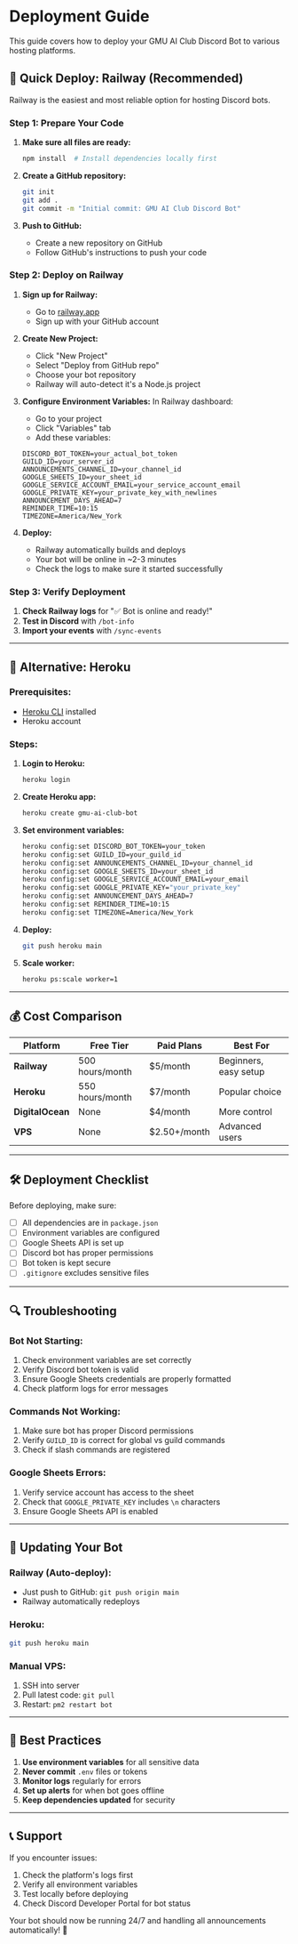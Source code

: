 # Deployment Guide

This guide covers how to deploy your GMU AI Club Discord Bot to various hosting platforms.

## 🚀 Quick Deploy: Railway (Recommended)

Railway is the easiest and most reliable option for hosting Discord bots.

### Step 1: Prepare Your Code

1. **Make sure all files are ready:**
   ```bash
   npm install  # Install dependencies locally first
   ```

2. **Create a GitHub repository:**
   ```bash
   git init
   git add .
   git commit -m "Initial commit: GMU AI Club Discord Bot"
   ```

3. **Push to GitHub:**
   - Create a new repository on GitHub
   - Follow GitHub's instructions to push your code

### Step 2: Deploy on Railway

1. **Sign up for Railway:**
   - Go to [railway.app](https://railway.app)
   - Sign up with your GitHub account

2. **Create New Project:**
   - Click "New Project"
   - Select "Deploy from GitHub repo"
   - Choose your bot repository
   - Railway will auto-detect it's a Node.js project

3. **Configure Environment Variables:**
   In Railway dashboard:
   - Go to your project
   - Click "Variables" tab
   - Add these variables:
   
   ```
   DISCORD_BOT_TOKEN=your_actual_bot_token
   GUILD_ID=your_server_id
   ANNOUNCEMENTS_CHANNEL_ID=your_channel_id
   GOOGLE_SHEETS_ID=your_sheet_id
   GOOGLE_SERVICE_ACCOUNT_EMAIL=your_service_account_email
   GOOGLE_PRIVATE_KEY=your_private_key_with_newlines
   ANNOUNCEMENT_DAYS_AHEAD=7
   REMINDER_TIME=10:15
   TIMEZONE=America/New_York
   ```

4. **Deploy:**
   - Railway automatically builds and deploys
   - Your bot will be online in ~2-3 minutes
   - Check the logs to make sure it started successfully

### Step 3: Verify Deployment

1. **Check Railway logs** for "✅ Bot is online and ready!"
2. **Test in Discord** with `/bot-info`
3. **Import your events** with `/sync-events`

---

## 🔧 Alternative: Heroku

### Prerequisites:
- [Heroku CLI](https://devcenter.heroku.com/articles/heroku-cli) installed
- Heroku account

### Steps:

1. **Login to Heroku:**
   ```bash
   heroku login
   ```

2. **Create Heroku app:**
   ```bash
   heroku create gmu-ai-club-bot
   ```

3. **Set environment variables:**
   ```bash
   heroku config:set DISCORD_BOT_TOKEN=your_token
   heroku config:set GUILD_ID=your_guild_id
   heroku config:set ANNOUNCEMENTS_CHANNEL_ID=your_channel_id
   heroku config:set GOOGLE_SHEETS_ID=your_sheet_id
   heroku config:set GOOGLE_SERVICE_ACCOUNT_EMAIL=your_email
   heroku config:set GOOGLE_PRIVATE_KEY="your_private_key"
   heroku config:set ANNOUNCEMENT_DAYS_AHEAD=7
   heroku config:set REMINDER_TIME=10:15
   heroku config:set TIMEZONE=America/New_York
   ```

4. **Deploy:**
   ```bash
   git push heroku main
   ```

5. **Scale worker:**
   ```bash
   heroku ps:scale worker=1
   ```

---

## 💰 Cost Comparison

| Platform | Free Tier | Paid Plans | Best For |
|----------|-----------|------------|----------|
| **Railway** | 500 hours/month | $5/month | Beginners, easy setup |
| **Heroku** | 550 hours/month | $7/month | Popular choice |
| **DigitalOcean** | None | $4/month | More control |
| **VPS** | None | $2.50+/month | Advanced users |

---

## 🛠️ Deployment Checklist

Before deploying, make sure:

- [ ] All dependencies are in `package.json`
- [ ] Environment variables are configured
- [ ] Google Sheets API is set up
- [ ] Discord bot has proper permissions
- [ ] Bot token is kept secure
- [ ] `.gitignore` excludes sensitive files

---

## 🔍 Troubleshooting

### Bot Not Starting:
1. Check environment variables are set correctly
2. Verify Discord bot token is valid
3. Ensure Google Sheets credentials are properly formatted
4. Check platform logs for error messages

### Commands Not Working:
1. Make sure bot has proper Discord permissions
2. Verify `GUILD_ID` is correct for global vs guild commands
3. Check if slash commands are registered

### Google Sheets Errors:
1. Verify service account has access to the sheet
2. Check that `GOOGLE_PRIVATE_KEY` includes `\n` characters
3. Ensure Google Sheets API is enabled

---

## 🔄 Updating Your Bot

### Railway (Auto-deploy):
- Just push to GitHub: `git push origin main`
- Railway automatically redeploys

### Heroku:
```bash
git push heroku main
```

### Manual VPS:
1. SSH into server
2. Pull latest code: `git pull`
3. Restart: `pm2 restart bot`

---

## 🎯 Best Practices

1. **Use environment variables** for all sensitive data
2. **Never commit** `.env` files or tokens
3. **Monitor logs** regularly for errors
4. **Set up alerts** for when bot goes offline
5. **Keep dependencies updated** for security

---

## 📞 Support

If you encounter issues:
1. Check the platform's logs first
2. Verify all environment variables
3. Test locally before deploying
4. Check Discord Developer Portal for bot status

Your bot should now be running 24/7 and handling all announcements automatically! 🎉
